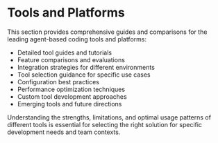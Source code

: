 # Tools and Platforms

This section provides comprehensive guides and comparisons for the leading agent-based coding tools and platforms:

- Detailed tool guides and tutorials
- Feature comparisons and evaluations
- Integration strategies for different environments
- Tool selection guidance for specific use cases
- Configuration best practices
- Performance optimization techniques
- Custom tool development approaches
- Emerging tools and future directions

Understanding the strengths, limitations, and optimal usage patterns of different tools is essential for selecting the right solution for specific development needs and team contexts.

